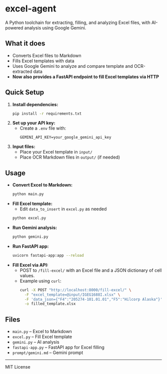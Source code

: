 # excel-agent

A Python toolchain for extracting, filling, and analyzing Excel files, with AI-powered analysis using Google Gemini.

## What it does

- Converts Excel files to Markdown
- Fills Excel templates with data
- Uses Google Gemini to analyze and compare template and OCR-extracted data
- **Now also provides a FastAPI endpoint to fill Excel templates via HTTP**

## Quick Setup

1. **Install dependencies:**
   ```bash
   pip install -r requirements.txt
   ```
2. **Set up your API key:**
   - Create a `.env` file with:
     ```
     GEMINI_API_KEY=your_google_gemini_api_key
     ```
3. **Input files:**
   - Place your Excel template in `input/`
   - Place OCR Markdown files in `output/` (if needed)

## Usage

- **Convert Excel to Markdown:**
  ```bash
  python main.py
  ```
- **Fill Excel template:**
  - Edit `data_to_insert` in `excel.py` as needed
  ```bash
  python excel.py
  ```
- **Run Gemini analysis:**
  ```bash
  python gemini.py
  ```
- **Run FastAPI app:**
  ```bash
  uvicorn fastapi-app:app --reload
  ```
- **Fill Excel via API:**
  - POST to `/fill-excel/` with an Excel file and a JSON dictionary of cell values.
  - Example using `curl`:
    ```bash
    curl -X POST "http://localhost:8000/fill-excel/" \
      -F "excel_template=@input/IGEG1688I.xlsx" \
      -F 'data_json={"F4":"205274-101.01.01","F5":"Hilcorp Alaska"}' \
      -o filled_template.xlsx
    ```

## Files

- `main.py` – Excel to Markdown
- `excel.py` – Fill Excel template
- `gemini.py` – AI analysis
- `fastapi-app.py` – FastAPI app for Excel filling
- `prompt/gemini.md` – Gemini prompt

---

MIT License

